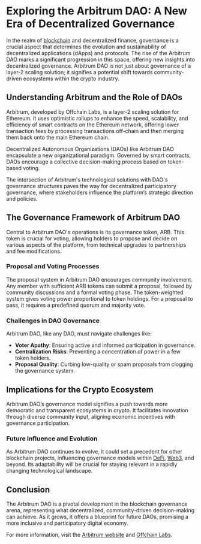 # Exploring the Arbitrum DAO: A New Era of Decentralized Governance

In the realm of [blockchain](https://www.license-token.com/wiki/what-is-blockchain) and decentralized finance, governance is a crucial aspect that determines the evolution and sustainability of decentralized applications (dApps) and protocols. The rise of the Arbitrum DAO marks a significant progression in this space, offering new insights into decentralized governance. Arbitrum DAO is not just about governance of a layer-2 scaling solution; it signifies a potential shift towards community-driven ecosystems within the crypto industry.

## Understanding Arbitrum and the Role of DAOs

Arbitrum, developed by Offchain Labs, is a layer-2 scaling solution for Ethereum. It uses optimistic rollups to enhance the speed, scalability, and efficiency of smart contracts on the Ethereum network, offering lower transaction fees by processing transactions off-chain and then merging them back onto the main Ethereum chain.

Decentralized Autonomous Organizations (DAOs) like Arbitrum DAO encapsulate a new organizational paradigm. Governed by smart contracts, DAOs encourage a collective decision-making process based on token-based voting. 

The intersection of Arbitrum's technological solutions with DAO's governance structures paves the way for decentralized participatory governance, where stakeholders influence the platform’s strategic direction and policies.

## The Governance Framework of Arbitrum DAO

Central to Arbitrum DAO's operations is its governance token, ARB. This token is crucial for voting, allowing holders to propose and decide on various aspects of the platform, from technical upgrades to partnerships and fee modifications.

### Proposal and Voting Processes

The proposal system in Arbitrum DAO encourages community involvement. Any member with sufficient ARB tokens can submit a proposal, followed by community discussions and a formal voting phase. The token-weighted system gives voting power proportional to token holdings. For a proposal to pass, it requires a predefined quorum and majority vote.

### Challenges in DAO Governance

Arbitrum DAO, like any DAO, must navigate challenges like:

- **Voter Apathy**: Ensuring active and informed participation in governance.
- **Centralization Risks**: Preventing a concentration of power in a few token holders.
- **Proposal Quality**: Curbing low-quality or spam proposals from clogging the governance system.

## Implications for the Crypto Ecosystem

Arbitrum DAO’s governance model signifies a push towards more democratic and transparent ecosystems in crypto. It facilitates innovation through diverse community input, aligning economic incentives with governance participation.

### Future Influence and Evolution

As Arbitrum DAO continues to evolve, it could set a precedent for other blockchain projects, influencing governance models within [DeFi](https://www.license-token.com/wiki/decentralized-finance-de-fi-and-nf-ts), [Web3](https://www.license-token.com/wiki/blockchain-and-web3), and beyond. Its adaptability will be crucial for staying relevant in a rapidly changing technological landscape.

## Conclusion

The Arbitrum DAO is a pivotal development in the blockchain governance arena, representing what decentralized, community-driven decision-making can achieve. As it grows, it offers a blueprint for future DAOs, promising a more inclusive and participatory digital economy.

For more information, visit the [Arbitrum website](https://arbitrum.io/) and [Offchain Labs](https://offchainlabs.com/).
